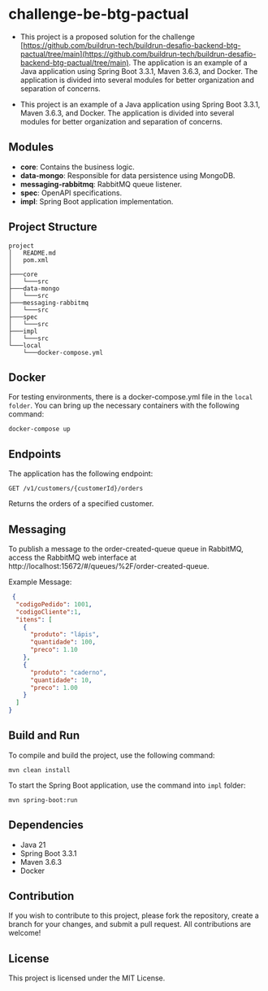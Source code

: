 # challenge-be-btg-pactual

- This project is a proposed solution for the challenge [https://github.com/buildrun-tech/buildrun-desafio-backend-btg-pactual/tree/main](https://github.com/buildrun-tech/buildrun-desafio-backend-btg-pactual/tree/main). The application is an example of a Java application using Spring Boot 3.3.1, Maven 3.6.3, and Docker. The application is divided into several modules for better organization and separation of concerns.

- This project is an example of a Java application using Spring Boot 3.3.1, Maven 3.6.3, and Docker. The application is divided into several modules for better organization and separation of concerns.

## Modules

- **core**: Contains the business logic.
- **data-mongo**: Responsible for data persistence using MongoDB.
- **messaging-rabbitmq**: RabbitMQ queue listener.
- **spec**: OpenAPI specifications.
- **impl**: Spring Boot application implementation.

## Project Structure

```plaintext
project
│   README.md
│   pom.xml
│
├───core
│   └───src
├───data-mongo
│   └───src
├───messaging-rabbitmq
│   └───src
├───spec
│   └───src
├───impl
│   └───src
└───local
    └───docker-compose.yml
```

## Docker

For testing environments, there is a docker-compose.yml file in the `local folder`. You can bring up the necessary containers with the following command:

```plaintext
docker-compose up
```

## Endpoints
The application has the following endpoint:

```plaintext
GET /v1/customers/{customerId}/orders
```
Returns the orders of a specified customer.

## Messaging
To publish a message to the order-created-queue queue in RabbitMQ, access the RabbitMQ web interface at http://localhost:15672/#/queues/%2F/order-created-queue.

Example Message:

```json
 {
  "codigoPedido": 1001,
  "codigoCliente":1,
  "itens": [
    {
      "produto": "lápis",
      "quantidade": 100,
      "preco": 1.10
    },
    {
      "produto": "caderno",
      "quantidade": 10,
      "preco": 1.00
    }
  ]
}
```

## Build and Run
To compile and build the project, use the following command:

```plaintext
mvn clean install
```
To start the Spring Boot application, use the command into `impl` folder:

```plaintext
mvn spring-boot:run
```

## Dependencies
* Java 21
* Spring Boot 3.3.1
* Maven 3.6.3
* Docker

## Contribution
If you wish to contribute to this project, please fork the repository, create a branch for your changes, and submit a pull request. All contributions are welcome!

## License
This project is licensed under the MIT License.